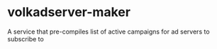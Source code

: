 # volkadserver-maker
A service that pre-compiles list of active campaigns for ad servers to subscribe to
